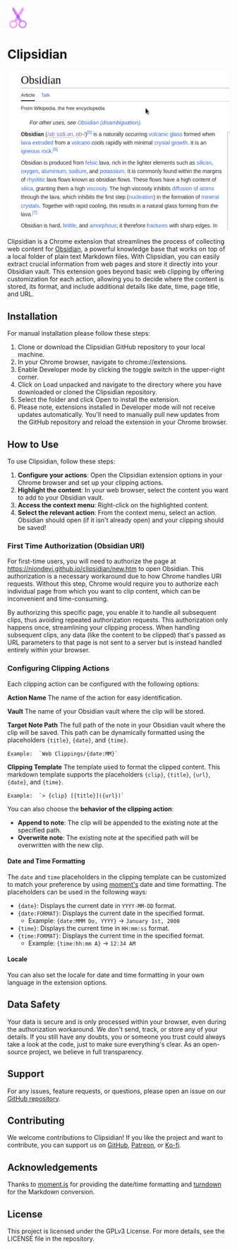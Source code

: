 
![Example GIF](icon/icon48.png)

# Clipsidian


![Example GIF](docs/example.gif)

  
Clipsidian is a Chrome extension that streamlines the process of collecting web content for [Obsidian](https://obsidian.md/), a powerful knowledge base that works on top of a local folder of plain text Markdown files. With Clipsidian, you can easily extract crucial information from web pages and store it directly into your Obsidian vault. This extension goes beyond basic web clipping by offering customization for each action, allowing you to decide where the content is stored, its format, and include additional details like date, time, page title, and URL.


## Installation

For manual installation please follow these steps:

1. Clone or download the Clipsidian GitHub repository to your local machine.
2. In your Chrome browser, navigate to chrome://extensions.
3. Enable Developer mode by clicking the toggle switch in the upper-right corner.
4. Click on Load unpacked and navigate to the directory where you have downloaded or cloned the Clipsidian repository.
5. Select the folder and click Open to install the extension.
6. Please note, extensions installed in Developer mode will not receive updates automatically. You'll need to manually pull new updates from the GitHub repository and reload the extension in your Chrome browser.

  
## How to Use

To use Clipsidian, follow these steps:

1. **Configure your actions**: Open the Clipsidian extension options in your Chrome browser and set up your clipping actions.
2. **Highlight the content**: In your web browser, select the content you want to add to your Obsidian vault.
3. **Access the context menu**: Right-click on the highlighted content.
4. **Select the relevant action**: From the context menu, select an action. Obsidian should open (if it isn't already open) and your clipping should be saved!

### First Time Authorization (Obsidian URI)

For first-time users, you will need to authorize the page at https://niondevi.github.io/clipsidian/new.htm to open Obsidian. This authorization is a necessary workaround due to how Chrome handles URI requests. Without this step, Chrome would require you to authorize each individual page from which you want to clip content, which can be inconvenient and time-consuming.

By authorizing this specific page, you enable it to handle all subsequent clips, thus avoiding repeated authorization requests. This authorization only happens once, streamlining your clipping process. When handling subsequent clips, any data (like the content to be clipped) that's passed as URL parameters to that page is not sent to a server but is instead handled entirely within your browser.


### Configuring Clipping Actions

Each clipping action can be configured with the following options:

**Action Name**
The name of the action for easy identification.

**Vault**
The name of your Obsidian vault where the clip will be stored.

**Target Note Path**
The full path of the note in your Obsidian vault where the clip will be saved. This path can be dynamically formatted using the placeholders `{title}`, `{date}`, and `{time}`. 

	Example:  `Web Clippings/{date:MM}`

**Clipping Template**
The template used to format the clipped content. This markdown template supports the placeholders `{clip}`, `{title}`, `{url}`, `{date}`, and `{time}`.

	Example:  `> {clip} [{title}]({url})`

You can also choose the **behavior of the clipping action**:

- **Append to note**: The clip will be appended to the existing note at the specified path.
- **Overwrite note**: The existing note at the specified path will be overwritten with the new clip.

#### Date and Time Formatting

The `date` and `time` placeholders in the clipping template can be customized to match your preference by using [moment's](https://momentjs.com/docs/#/displaying/format/) date and time formatting. The placeholders can be used in the following ways:

- `{date}`: Displays the current date in `YYYY-MM-DD` format.
- `{date:FORMAT}`: Displays the current date in the specified format.
	- Example: `{date:MMM Do, YYYY}` -> `January 1st, 2000`
- `{time}`: Displays the current time in `HH:mm:ss` format.
- `{time:FORMAT}`: Displays the current time in the specified format.
	- Example: `{time:hh:mm A}` -> `12:34 AM`

#### Locale

You can also set the locale for date and time formatting in your own language in the extension options.

## Data Safety

Your data is secure and is only processed within your browser, even during the authorization workaround. We don't send, track, or store any of your details. If you still have any doubts, you or someone you trust could always take a look at the code, just to make sure everything's clear. As an open-source project, we believe in full transparency.

## Support

For any issues, feature requests, or questions, please open an issue on our [GitHub repository](https://github.com/niondevi/clipsidian).

## Contributing

We welcome contributions to Clipsidian! If you like the project and want to contribute, you can support us on [GitHub](https://github.com/clipsidian/extension), [Patreon](https://www.patreon.com/niondevi), or [Ko-fi](https://ko-fi.com/niondevi).

## Acknowledgements

Thanks to [moment.js](https://github.com/moment/moment) for providing the date/time formatting and [turndown](https://github.com/mixmark-io/turndown) for the Markdown conversion.

## License

This project is licensed under the GPLv3 License. For more details, see the LICENSE file in the repository.
